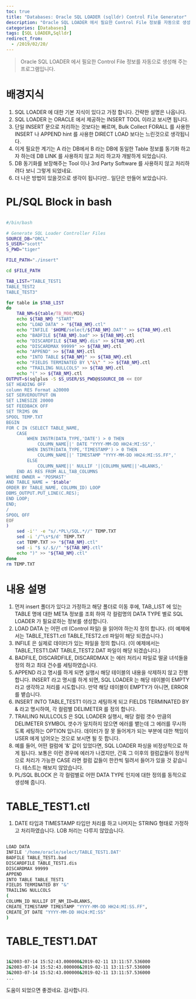 ```yaml
---
toc: true
title: "Databases: Oracle SQL LOADER (sqlldr) Control File Generator"
description: "Oracle SQL LOADER 에서 필요한 Control File 정보를 자동으로 생성해 주는 프로그램입니다."
categories: [Databases]
tags: [SQL LOADER,Sqlldr]
redirect_from:
  - /2019/02/20/
---
```


> Oracle SQL LOADER 에서 필요한 Control File 정보를 자동으로 생성해 주는 프로그램입니다.

# 배경지식

1. SQL LOADER 에 대한 기본 지식이 있다고 가정 합니다. 간략한 설명은 나옵니다.
2. SQL LOADER 는 ORACLE 에서 제공하는 INSERT TOOL 이라고 보시면 됩니다.
3. 단일 INSERT 문으로 처리하는 것보다는 빠르며, Bulk Collect FORALL 를 사용한 INSERT 나 APPEND hint 를 사용한 DIRECT LOAD 보다는
   느린것으로 생각됩니다.
4. 이게 필요한 계기는 A 라는 DB에서 B 라는 DB에 동일한 Table 정보를 동기화 하고자 하는데 DB LINK 를 사용하지 않고 처리 하고자 개발하게 되었습니다.
5. DB 동기화를 보장해주는 Tool 이나 3rd Party Software 를 사용하지 않고 처리하려다 보니 그렇게 되었네요.
6. 더 나은 방법이 있을것으로 생각이 됩니다만.. 일단은 만들어 보았습니다.

# PL/SQL Block in bash

```bash

#/bin/bash

# Generate SQL Loader Controller Files
SOURCE_DB="ORCL"
S_USER="scott"
S_PWD="tiger"

FILE_PATH="./insert"

cd $FILE_PATH

TAB_LIST="TABLE_TEST1
TABLE_TEST2
TABLE_TEST3"

for table in $TAB_LIST
do
    TAB_NM=${table/TB_M00/MIG}
    echo ${TAB_NM} "START"
    echo "LOAD DATA" > "${TAB_NM}.ctl"
    echo "INFILE '$HOME/select/${TAB_NM}.DAT'" >> ${TAB_NM}.ctl
    echo "BADFILE ${TAB_NM}.bad" >> ${TAB_NM}.ctl
    echo "DISCARDFILE ${TAB_NM}.dis" >> ${TAB_NM}.ctl
    echo "DISCARDMAX 99999" >> ${TAB_NM}.ctl
    echo "APPEND" >> ${TAB_NM}.ctl
    echo "INTO TABLE ${TAB_NM}" >> ${TAB_NM}.ctl
    echo "FIELDS TERMINATED BY \"&\" " >> ${TAB_NM}.ctl
    echo "TRAILING NULLCOLS" >> ${TAB_NM}.ctl
    echo "(" >> ${TAB_NM}.ctl
OUTPUT=$(sqlplus -S $S_USER/$S_PWD@$SOURCE_DB << EOF
SET HEADING OFF
column RES Format a20000
SET SERVEROUTPUT ON
SET LINESIZE 20000
SET FEEDBACK OFF
SET TRIMS ON 
SPOOL TEMP.TXT
BEGIN
FOR C IN (SELECT TABLE_NAME, 
    CASE 
        WHEN INSTR(DATA_TYPE,'DATE') > 0 THEN 
            COLUMN_NAME||' DATE "YYYY-MM-DD HH24:MI:SS",'
        WHEN INSTR(DATA_TYPE,'TIMESTAMP') > 0 THEN 
            COLUMN_NAME||' TIMESTAMP "YYYY-MM-DD HH24:MI:SS.FF",' 
        ELSE 
            COLUMN_NAME||' NULLIF '||COLUMN_NAME||'=BLANKS,' 
    END AS RES FROM ALL_TAB_COLUMNS
WHERE OWNER = 'POSMAST'
AND TABLE_NAME = '$table'
ORDER BY TABLE_NAME, COLUMN_ID) LOOP
DBMS_OUTPUT.PUT_LINE(C.RES);
END LOOP;
END;
/
SPOOL OFF
EOF
)
    sed -i'' -e "s/.*PL\/SQL.*//" TEMP.TXT
    sed -i '/^\s*$/d' TEMP.TXT
    cat TEMP.TXT >> "${TAB_NM}.ctl" 
    sed -i "$ s/.$//" "${TAB_NM}.ctl"
    echo ")" >> "${TAB_NM}.ctl"
done
rm TEMP.TXT


```

# 내용 설명

1. 먼저 insert 폴더가 있다고 가정하고 해당 폴더로 이동 후에, TAB_LIST 에 있는 TABLE 명에 대한 META 정보를 조회 하여 각 컬럼명의 DATA TYPE 별로
   SQL LOADER 가 필요로하는 정보를 생성합니다.
2. LOAD DATA 는 어떤 ctl (Control 파일) 을 읽어야 하는지 정의 합니다. (이 예제에서는 TABLE_TEST1.ctl TABLE_TEST2.ctl 파일이 해당 되겠습니다.)
3. INFILE 은 실제로 데이터가 있는 파일을 정의 합니다. (이 예제에서는 TABLE_TEST1.DAT TABLE_TEST2.DAT 파일이 해당 되겠습니다.)
4. BADFILE, DISCARDFILE, DISCARDMAX 는 에러 처리시 파일로 떨굴 녀석들을 정의 하고 최대 건수를 세팅하였습니다. 
5. APPEND 라고 명시를 하게 되면 실행시 해당 테이블의 내용을 삭제하지 않고 진행합니다. INSERT 라고 명시를 하게 되면, SQL LOADER 는 해당 테이블이
   EMPTY 라고 생각하고 처리를 시도합니다. 만약 해당 테이블이 EMPTY가 아니면, ERROR 를 뱉습니다.
6. INSERT INTO TABLE_TEST1 이라고 세팅하게 되고 FIELDS TERMINATED BY & 라고 명시하여, 각 컬럼별 DELIMETER 를 정의 합니다. 
7. TRAILING NULLCOLS 은 SQL LOADER 실행시, 해당 컬럼 갯수 만큼의 DELIMETER SYMBOL 갯수가 일치하지 않으면 에러를 뱉는데 그 에러를 무시하도록 세팅하는 
   OPTION 입니다. 데이터가 잘 못 들어게가 되는 부분에 대한 책임이 USER 에게 넘어오는 것으로 보시면 될 듯 합니다. 
8. 예를 들어, 어떤 컬럼에 '&' 값이 있었다면, SQL LOADER 파싱을 비정상적으로 하게 됩니다. 보통은 이런 경우에 에러가 나겠지만, 간혹 그 이후의 컬럼값들이
   정상적으로 처리가 가능한 CASE 라면 컬럼 값들이 한칸씩 밀려서 들어가 있을 것 같습니다. 테스트는 해보지 않았습니다.
9. PL/SQL BLOCK 은 각 컬럼별로 어떤 DATA TYPE 인지에 대한 정의를 동적으로 생성해 줍니다.

# TABLE_TEST1.ctl

1. DATE 타입과 TIMESTAMP 타입만 처리를 하고 나머지는 STRING 형태로 가정하고 처리하였습니다. LOB 처리는 다루지 않았습니다.

```bash

LOAD DATA
INFILE '/home/oracle/select/TABLE_TEST1.DAT'
BADFILE TABLE_TEST1.bad
DISCARDFILE TABLE_TEST1.dis
DISCARDMAX 99999
APPEND
INTO TABLE TABLE_TEST1
FIELDS TERMINATED BY "&"
TRAILING NULLCOLS
(
COLUMN_ID NULLIF DT_NM_ID=BLANKS,
CREATE_TIMESTAMP TIMESTAMP "YYYY-MM-DD HH24:MI:SS.FF",
CREATE_DT DATE "YYYY-MM-DD HH24:MI:SS"
)

```

# TABLE_TEST1.DAT

```bash

1&2003-07-14 15:52:43.000000&2019-02-11 13:11:57.536000
2&2003-07-14 15:52:43.000000&2019-02-11 13:11:57.536000
3&2003-07-14 15:52:43.000000&2019-02-11 13:11:57.536000
...

```

도움이 되었으면 좋겠네요. 감사합니다.

[^1]: This is a footnote.

[kramdown]: https://kramdown.gettalong.org/
[My Blog]: https://marindie.github.io